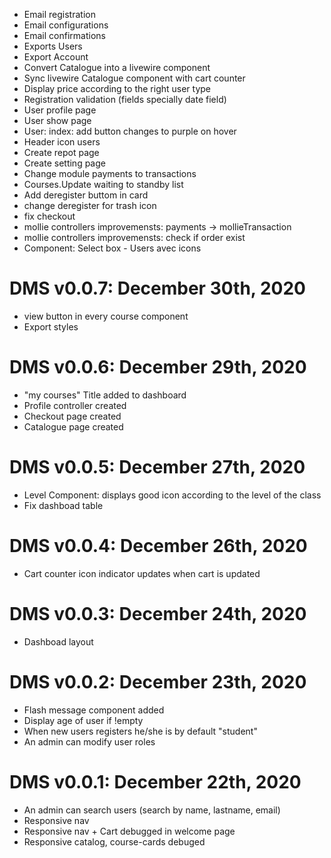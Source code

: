 - Email registration
- Email configurations
- Email confirmations
- Exports Users
- Export Account
- Convert Catalogue into a livewire component
- Sync livewire Catalogue component with cart counter
- Display price according to the right user type
- Registration validation (fields specially date field)
- User profile page
- User show page
- User: index: add button changes to purple on hover
- Header icon users
- Create repot page
- Create setting page
- Change module payments to transactions
- Courses.Update waiting to standby list
- Add deregister buttom in card
- change deregister for trash icon
- fix checkout
- mollie controllers improvemensts: payments -> mollieTransaction 
- mollie controllers improvemensts: check if order exist
- Component: Select box - Users avec icons

# DMS v0.0.7: December 30th, 2020
* view button in every course component
* Export styles

# DMS v0.0.6: December 29th, 2020
* "my courses" Title added to dashboard 
* Profile controller created 
* Checkout page created
* Catalogue page created

# DMS v0.0.5: December 27th, 2020
* Level Component: displays good icon according to the level of the class
* Fix dashboad table

# DMS v0.0.4: December 26th, 2020
* Cart counter icon indicator updates when cart is updated

# DMS v0.0.3: December 24th, 2020
* Dashboad layout 

# DMS v0.0.2: December 23th, 2020
* Flash message component added
* Display age of user if !empty
* When new users registers he/she is by default "student"
* An admin can modify user roles 

# DMS v0.0.1: December 22th, 2020
* An admin can search users (search by name, lastname, email)
* Responsive nav
* Responsive nav + Cart debugged in welcome page
* Responsive catalog, course-cards debuged
